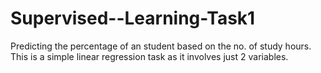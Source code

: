 # Supervised--Learning-Task1
Predicting the percentage of an student based on the no. of study hours. 
This is a simple linear regression task as it involves just 2 variables.
